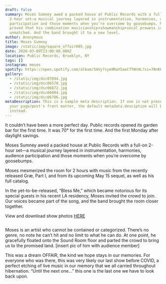 ```yaml
---
draft: false
summary: Moses Sumney awed a packed house at Public Records with a full-on
  2-hour set—a musical journey layered in instrumentation, harmonies, audience
  participation and those moments when you’re overcome by goosebumps. Moses
  proved that his combination musicianship+showmanship+vocal prowess is
  unmatched. And the band brought it to a new level. 
author: Anonymous
title: Moses Sumney
image: /static/img/square_offair005.jpg
date: 2020-03-09T23:00:00.000Z
location: Public Records, Brooklyn, NY
tags: []
instagram: moses
spotify: https://open.spotify.com/album/54Vy7sym9RaY5aeCfTWn9L?si=7RnKHMu7RwafPSt-oungLg&dl_branch=1
gallery:
  - /static/img/dsc07094.jpg
  - /static/img/dsc06570.jpg
  - /static/img/dsc06872.jpg
  - /static/img/dsc06404.jpg
  - /static/img/dsc06786.jpg
metaDescription: This is a sample meta description. If one is not present in
  your page/post's front matter, the default metadata.desciption will be used
  instead.
---
```

It couldn’t have been a more perfect day. Public records opened its garden bar for the first time. It was 70° for the first time. And the first Monday after daylight savings. 

Moses Sumney awed a packed house at Public Records with a full-on 2-hour set—a musical journey layered in instrumentation, harmonies, audience participation and those moments when you’re overcome by goosebumps. 

Moses mesmerized the room for 2 hours with music from the recently released Græ, Part I, and from its upcoming May 15 sequel, as well as his full catalog. 

In the yet-to-be-released, “Bless Me,” which became notorious for its special guests in his recent LA residency, Moses invited the crowd to join. Our voices became part of the song, and the band brought the room closer together. 

V﻿iew and download show photos [HERE](https://www.dropbox.com/sh/wuv3504qicfd9er/AADAatEt90PgaLrxNvVMWyiGa?dl=0)

![]()

Moses is an artist who cannot be contained or categorized. There’s no genre, no note he can’t hit and no limit to what he can do. At one point, he gracefully floated onto the Sound Room floor and parted the crowd to bring us to the promised land. \[insert pic of him with audience member]

This was a dream OFFAIR, the kind we hope stays in our memories. For everyone who was there, this was very likely our last show before COVID, a perfect etching of live music in our memory that we all carried throughout hibernation. “Until the next one…” this one is the last one we have to look back upon.